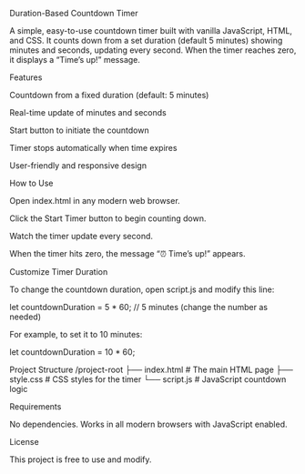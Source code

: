 Duration-Based Countdown Timer

A simple, easy-to-use countdown timer built with vanilla JavaScript, HTML, and CSS. It counts down from a set duration (default 5 minutes) showing minutes and seconds, updating every second. When the timer reaches zero, it displays a “Time’s up!” message.

Features

Countdown from a fixed duration (default: 5 minutes)

Real-time update of minutes and seconds

Start button to initiate the countdown

Timer stops automatically when time expires

User-friendly and responsive design

How to Use

Open index.html in any modern web browser.

Click the Start Timer button to begin counting down.

Watch the timer update every second.

When the timer hits zero, the message “⏰ Time’s up!” appears.

Customize Timer Duration

To change the countdown duration, open script.js and modify this line:

let countdownDuration = 5 * 60; // 5 minutes (change the number as needed)


For example, to set it to 10 minutes:

let countdownDuration = 10 * 60;

Project Structure
/project-root
├── index.html     # The main HTML page
├── style.css      # CSS styles for the timer
└── script.js      # JavaScript countdown logic

Requirements

No dependencies. Works in all modern browsers with JavaScript enabled.

License

This project is free to use and modify.
